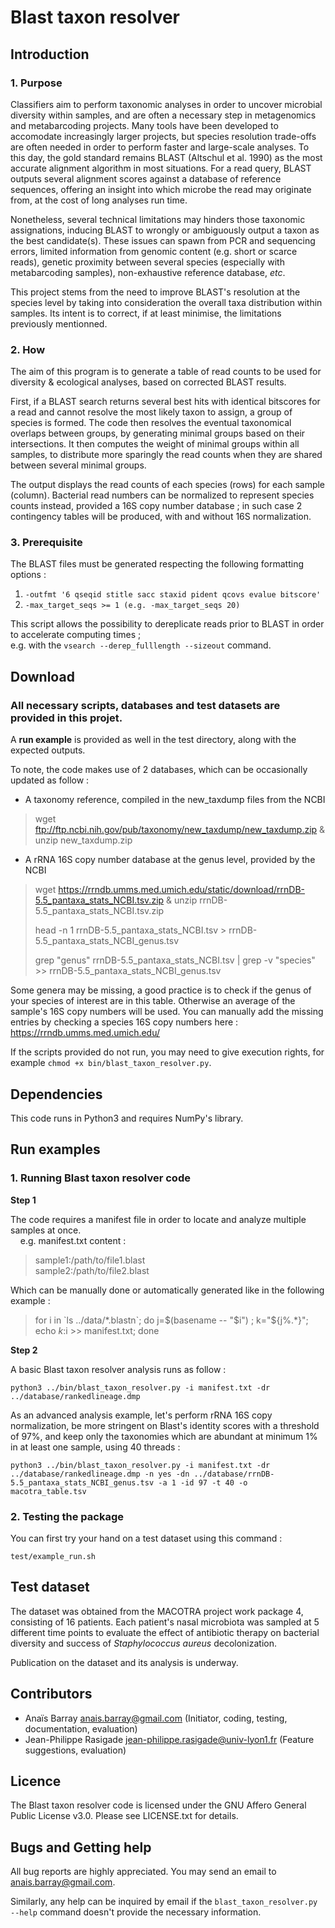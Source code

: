 # Blast taxon resolver
## Introduction
### 1. Purpose
Classifiers aim to perform taxonomic analyses in order to uncover microbial diversity within samples, and are often a necessary step in metagenomics and metabarcoding projects. Many tools have been developed to accomodate increasingly larger projects, but species resolution trade-offs are often needed in order to perform faster and large-scale analyses. To this day, the gold standard remains BLAST (Altschul et al. 1990) as the most accurate alignment algorithm in most situations. For a read query, BLAST outputs several alignment scores against a database of reference sequences, offering an insight into which microbe the read may originate from, at the cost of long analyses run time.

Nonetheless, several technical limitations may hinders those taxonomic assignations, inducing BLAST to wrongly or ambiguously output a taxon as the best candidate(s). These issues can spawn from PCR and sequencing errors, limited information from genomic content (e.g. short or scarce reads), genetic proximity between several species (especially with metabarcoding samples), non-exhaustive reference database, *etc*.

This project stems from the need to improve BLAST's resolution at the species level by taking into consideration the overall taxa distribution within samples. Its intent is to correct, if at least minimise, the limitations previously mentionned.

### 2. How
The aim of this program is to generate a table of read counts to be used for diversity & ecological analyses, based on corrected BLAST results. 

First, if a BLAST search returns several best hits with identical bitscores for a read and cannot resolve the most likely taxon to assign, a group of species is formed. 
The code then resolves the eventual taxonomical overlaps between groups, by generating minimal groups based on their intersections.
It then computes the weight of minimal groups within all samples, to distribute more sparingly the read counts when they are shared between several minimal groups.

The output displays the read counts of each species (rows) for each sample (column). Bacterial read numbers can be normalized to represent species counts instead, provided a 16S copy number database ; in such case 2 contingency tables will be produced, with and without 16S normalization. 

### 3. Prerequisite
The BLAST files must be generated respecting the following formatting options : 
   1) `-outfmt '6 qseqid stitle sacc staxid pident qcovs evalue bitscore'`
   2) `-max_target_seqs >= 1 (e.g. -max_target_seqs 20)`

This script allows the possibility to dereplicate reads prior to BLAST in order to accelerate computing times ; \
e.g. with the `vsearch --derep_fulllength --sizeout` command.

## Download
### All necessary scripts, databases and test datasets are provided in this projet.
A **run example** is provided as well in the test directory, along with the expected outputs.

To note, the code makes use of 2 databases, which can be occasionally updated as follow :
- A taxonomy reference, compiled in the new_taxdump files from the NCBI
>wget ftp://ftp.ncbi.nih.gov/pub/taxonomy/new_taxdump/new_taxdump.zip & unzip new_taxdump.zip
- A rRNA 16S copy number database at the genus level, provided by the NCBI 
>wget https://rrndb.umms.med.umich.edu/static/download/rrnDB-5.5_pantaxa_stats_NCBI.tsv.zip & unzip rrnDB-5.5_pantaxa_stats_NCBI.tsv.zip
>
>head -n 1 rrnDB-5.5_pantaxa_stats_NCBI.tsv > rrnDB-5.5_pantaxa_stats_NCBI_genus.tsv
>
>grep "genus" rrnDB-5.5_pantaxa_stats_NCBI.tsv | grep -v "species" >> rrnDB-5.5_pantaxa_stats_NCBI_genus.tsv

Some genera may be missing, a good practice is to check if the genus of your species of interest are in this table. Otherwise an average of the sample's 16S copy numbers will be used. You can manually add the missing entries by checking a species 16S copy numbers here : https://rrndb.umms.med.umich.edu/

If the scripts provided do not run, you may need to give execution rights, for example `chmod +x bin/blast_taxon_resolver.py`.

## Dependencies
This code runs in Python3 and requires NumPy's library.

## Run examples

### 1. Running Blast taxon resolver code

**Step 1**

The code requires a manifest file in order to locate and analyze multiple samples at once.\
&nbsp;&nbsp;&nbsp;&nbsp;e.g. manifest.txt content :
>sample1:/path/to/file1.blast\
>sample2:/path/to/file2.blast

Which can be manually done or automatically generated like in the following example :

>for i in \`ls ../data/\*.blastn\`; do j=$(basename -- "$i") ; k="${j%.*}"; echo $k:$i >> manifest.txt; done

**Step 2** 

A basic Blast taxon resolver analysis runs as follow :

`python3 ../bin/blast_taxon_resolver.py -i manifest.txt -dr ../database/rankedlineage.dmp`

As an advanced analysis example, let's perform rRNA 16S copy normalization, be more stringent on Blast's identity scores with a threshold of 97%, and keep only the taxonomies which are abundant at minimum 1% in at least one sample, using 40 threads :

`python3 ../bin/blast_taxon_resolver.py -i manifest.txt -dr ../database/rankedlineage.dmp -n yes -dn ../database/rrnDB-5.5_pantaxa_stats_NCBI_genus.tsv -a 1 -id 97 -t 40 -o macotra_table.tsv`

### 2. Testing the package

You can first try your hand on a test dataset using this command :

`test/example_run.sh`
 

## Test dataset
The dataset was obtained from the MACOTRA project work package 4, consisting of 16 patients. Each patient's nasal microbiota was sampled at 5 different time points to evaluate the effect of antibiotic therapy on bacterial diversity and success of *Staphylococcus aureus* decolonization.

Publication on the dataset and its analysis is underway.
## Contributors
* Anaïs Barray anais.barray@gmail.com (Initiator, coding, testing, documentation, evaluation)
* Jean-Philippe Rasigade jean-philippe.rasigade@univ-lyon1.fr (Feature suggestions, evaluation)
## Licence
The Blast taxon resolver code is licensed  under the GNU Affero General Public License v3.0. Please see LICENSE.txt for details.
## Bugs and Getting help
All bug reports are highly appreciated. You may send an email to anais.barray@gmail.com.

Similarly, any help can be inquired by email if the `blast_taxon_resolver.py --help` command doesn't provide the necessary information.
